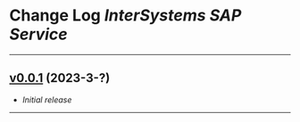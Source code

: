 # Change Log _InterSystems SAP Service_

---

## [v0.0.1](https://github.com/phil1436/intersystems-sap-service/tree/0.0.1) (2023-3-?)

-   _Initial release_

---
